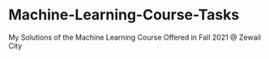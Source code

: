 # Machine-Learning-Course-Tasks
My Solutions of the Machine Learning Course Offered in Fall 2021 @ Zewail City
